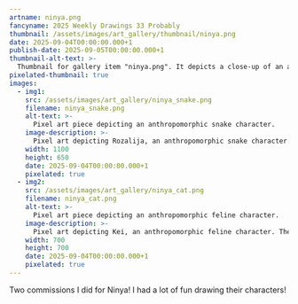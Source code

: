 ```yaml
---
artname: ninya.png
fancyname: 2025 Weekly Drawings 33 Probably
thumbnail: /assets/images/art_gallery/thumbnail/ninya.png
date: 2025-09-04T00:00:00.000+1
publish-date: 2025-09-05T00:00:00.000+1
thumbnail-alt-text: >-
  Thumbnail for gallery item "ninya.png". It depicts a close-up of an anthropomorphic snake character.
pixelated-thumbnail: true
images:
  - img1:
    src: /assets/images/art_gallery/ninya_snake.png
    filename: ninya_snake.png
    alt-text: >-
      Pixel art piece depicting an anthropomorphic snake character.
    image-description: >-
      Pixel art depicting Rozalija, an anthropomorphic snake character. She has purple skin and red hair. She is wearing a dark grey shirt with red brims and a grey teeth pattern on it and a black skirt. She is leaning on a stack of books on a stool and posing with her left hand doing a peace sign and her right hand on her hip. She is looking at the viewer with an open smile.
    width: 1100
    height: 650
    date: 2025-09-04T00:00:00.000+1
    pixelated: true
  - img2:
    src: /assets/images/art_gallery/ninya_cat.png
    filename: ninya_cat.png
    alt-text: >-
      Pixel art piece depicting an anthropomorphic feline character.
    image-description: >-
      Pixel art depicting Kei, an anthropomorphic feline character. They have grey fur and red hair. They are wearing a red jacket with puffy white brims and a black dress with a shirt underneath. They are sitting with their right arm on their right knee and their left hand doing a peace sign.
    width: 700
    height: 700
    date: 2025-09-04T00:00:00.000+1
    pixelated: true
---
```

<p>
	Two commissions I did for Ninya! I had a lot of fun drawing their characters!
</p>
